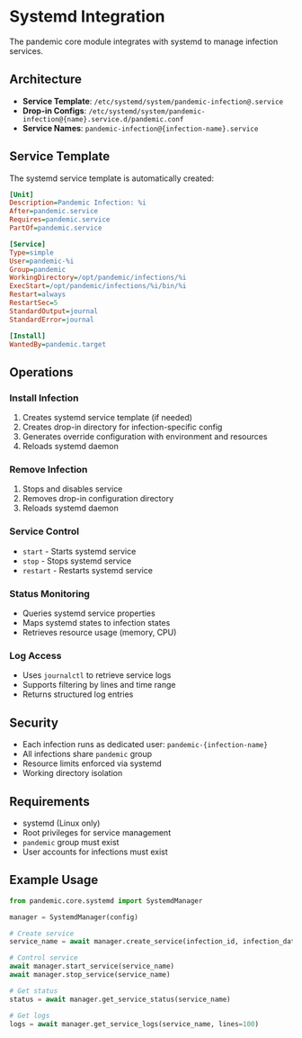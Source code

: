 # Systemd Integration

The pandemic core module integrates with systemd to manage infection services.

## Architecture

- **Service Template**: `/etc/systemd/system/pandemic-infection@.service`
- **Drop-in Configs**: `/etc/systemd/system/pandemic-infection@{name}.service.d/pandemic.conf`
- **Service Names**: `pandemic-infection@{infection-name}.service`

## Service Template

The systemd service template is automatically created:

```ini
[Unit]
Description=Pandemic Infection: %i
After=pandemic.service
Requires=pandemic.service
PartOf=pandemic.service

[Service]
Type=simple
User=pandemic-%i
Group=pandemic
WorkingDirectory=/opt/pandemic/infections/%i
ExecStart=/opt/pandemic/infections/%i/bin/%i
Restart=always
RestartSec=5
StandardOutput=journal
StandardError=journal

[Install]
WantedBy=pandemic.target
```

## Operations

### Install Infection
1. Creates systemd service template (if needed)
2. Creates drop-in directory for infection-specific config
3. Generates override configuration with environment and resources
4. Reloads systemd daemon

### Remove Infection
1. Stops and disables service
2. Removes drop-in configuration directory
3. Reloads systemd daemon

### Service Control
- `start` - Starts systemd service
- `stop` - Stops systemd service  
- `restart` - Restarts systemd service

### Status Monitoring
- Queries systemd service properties
- Maps systemd states to infection states
- Retrieves resource usage (memory, CPU)

### Log Access
- Uses `journalctl` to retrieve service logs
- Supports filtering by lines and time range
- Returns structured log entries

## Security

- Each infection runs as dedicated user: `pandemic-{infection-name}`
- All infections share `pandemic` group
- Resource limits enforced via systemd
- Working directory isolation

## Requirements

- systemd (Linux only)
- Root privileges for service management
- `pandemic` group must exist
- User accounts for infections must exist

## Example Usage

```python
from pandemic.core.systemd import SystemdManager

manager = SystemdManager(config)

# Create service
service_name = await manager.create_service(infection_id, infection_data)

# Control service
await manager.start_service(service_name)
await manager.stop_service(service_name)

# Get status
status = await manager.get_service_status(service_name)

# Get logs
logs = await manager.get_service_logs(service_name, lines=100)
```